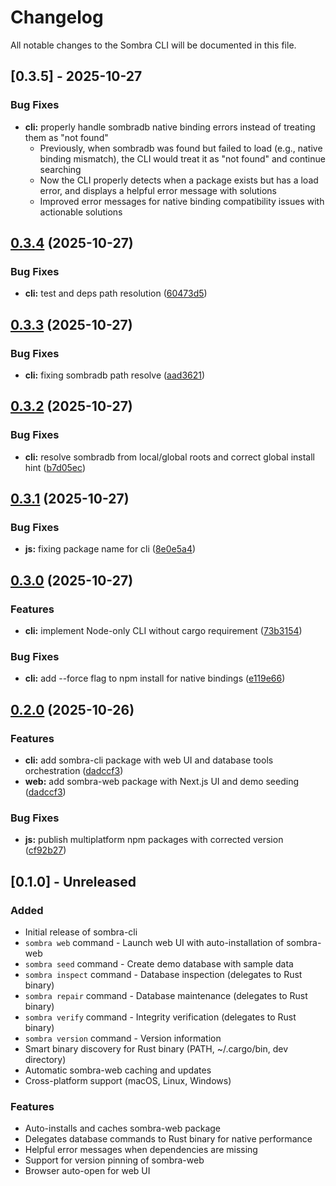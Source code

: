 # Changelog

All notable changes to the Sombra CLI will be documented in this file.

## [0.3.5] - 2025-10-27

### Bug Fixes

* **cli:** properly handle sombradb native binding errors instead of treating them as "not found"
  - Previously, when sombradb was found but failed to load (e.g., native binding mismatch), the CLI would treat it as "not found" and continue searching
  - Now the CLI properly detects when a package exists but has a load error, and displays a helpful error message with solutions
  - Improved error messages for native binding compatibility issues with actionable solutions

## [0.3.4](https://github.com/maskdotdev/sombra/compare/cli-v0.3.3...cli-v0.3.4) (2025-10-27)


### Bug Fixes

* **cli:** test and deps path resolution ([60473d5](https://github.com/maskdotdev/sombra/commit/60473d50c341e50ddcadda7b927b0d169c4da0a3))

## [0.3.3](https://github.com/maskdotdev/sombra/compare/cli-v0.3.2...cli-v0.3.3) (2025-10-27)


### Bug Fixes

* **cli:** fixing sombradb path resolve ([aad3621](https://github.com/maskdotdev/sombra/commit/aad3621fd5635c733f60b90e25118362432a0f58))

## [0.3.2](https://github.com/maskdotdev/sombra/compare/cli-v0.3.1...cli-v0.3.2) (2025-10-27)


### Bug Fixes

* **cli:** resolve sombradb from local/global roots and correct global install hint ([b7d05ec](https://github.com/maskdotdev/sombra/commit/b7d05ecd4dd2f184ad2967d0856f2b36cfb76653))

## [0.3.1](https://github.com/maskdotdev/sombra/compare/cli-v0.3.0...cli-v0.3.1) (2025-10-27)


### Bug Fixes

* **js:** fixing package name for cli ([8e0e5a4](https://github.com/maskdotdev/sombra/commit/8e0e5a48ea77a9c5a67e9c341a5098b6a0b7f394))

## [0.3.0](https://github.com/maskdotdev/sombra/compare/cli-v0.2.0...cli-v0.3.0) (2025-10-27)


### Features

* **cli:** implement Node-only CLI without cargo requirement ([73b3154](https://github.com/maskdotdev/sombra/commit/73b3154b72f4f88b86768e7a1ddb8defa9a8fb38))


### Bug Fixes

* **cli:** add --force flag to npm install for native bindings ([e119e66](https://github.com/maskdotdev/sombra/commit/e119e6645bc86d6cd3afaf21e7fd08ee685e1d12))

## [0.2.0](https://github.com/maskdotdev/sombra/compare/cli-v0.1.0...cli-v0.2.0) (2025-10-26)


### Features

* **cli:** add sombra-cli package with web UI and database tools orchestration ([dadccf3](https://github.com/maskdotdev/sombra/commit/dadccf3850ad5cf05f734ef99825ac9940f0ab69))
* **web:** add sombra-web package with Next.js UI and demo seeding ([dadccf3](https://github.com/maskdotdev/sombra/commit/dadccf3850ad5cf05f734ef99825ac9940f0ab69))


### Bug Fixes

* **js:** publish multiplatform npm packages with corrected version ([cf92b27](https://github.com/maskdotdev/sombra/commit/cf92b27badd31c06b35189a292ce5fbd6ff96e26))

## [0.1.0] - Unreleased

### Added
- Initial release of sombra-cli
- `sombra web` command - Launch web UI with auto-installation of sombra-web
- `sombra seed` command - Create demo database with sample data
- `sombra inspect` command - Database inspection (delegates to Rust binary)
- `sombra repair` command - Database maintenance (delegates to Rust binary)
- `sombra verify` command - Integrity verification (delegates to Rust binary)
- `sombra version` command - Version information
- Smart binary discovery for Rust binary (PATH, ~/.cargo/bin, dev directory)
- Automatic sombra-web caching and updates
- Cross-platform support (macOS, Linux, Windows)

### Features
- Auto-installs and caches sombra-web package
- Delegates database commands to Rust binary for native performance
- Helpful error messages when dependencies are missing
- Support for version pinning of sombra-web
- Browser auto-open for web UI
